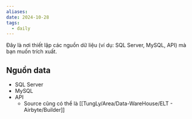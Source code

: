 ```yaml
---
aliases: 
date: 2024-10-28
tags:
  - daily
---
```

Đây là nơi thiết lập các nguồn dữ liệu (ví dụ: SQL Server, MySQL, API) mà bạn muốn trích xuất.
##  Nguồn data
- SQL Server
- MySQL
- API
	- Source cũng có thể là [[TungLy/Area/Data-WareHouse/ELT - Airbyte/Builder]]